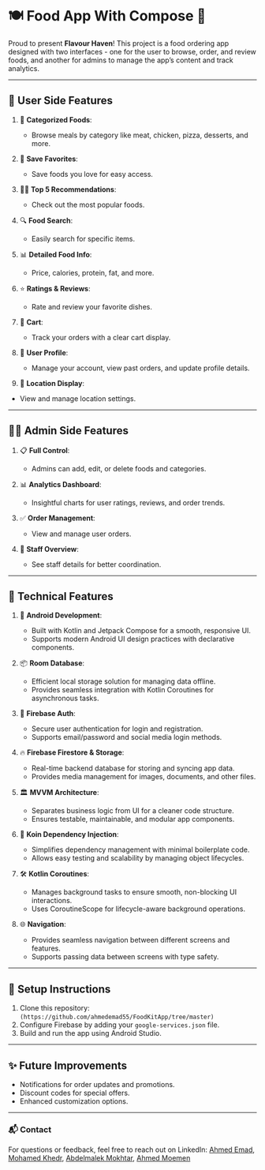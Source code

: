 # 🍽️ Food App With Compose 📲

Proud to present **Flavour Haven**! This project is a food ordering app designed with two interfaces - one for the user to browse, order, and review foods, and another for admins to manage the app’s content and track analytics.

---

## 🌟 User Side Features
1. 🔢 **Categorized Foods**:
    - Browse meals by category like meat, chicken, pizza, desserts, and more.

3. 💖 **Save Favorites**:
   - Save foods you love for easy access.

4. 🧑‍🍳 **Top 5 Recommendations**:
   - Check out the most popular foods.

5. 🔍 **Food Search**:
   - Easily search for specific items.

6. 📊 **Detailed Food Info**:
   - Price, calories, protein, fat, and more.

7. ⭐ **Ratings & Reviews**:
   - Rate and review your favorite dishes.

8. 🛒 **Cart**:
   - Track your orders with a clear cart display.

9. 👤 **User Profile**:
   - Manage your account, view past orders, and update profile details.

10. 📍 **Location Display**:
   - View and manage location settings.

---
  
## 👨‍💼 Admin Side Features
1. 📋 **Full Control**:
   - Admins can add, edit, or delete foods and categories.

2. 📊 **Analytics Dashboard**:
   - Insightful charts for user ratings, reviews, and order trends.

3. ✅ **Order Management**:
   - View and manage user orders.

4. 👥 **Staff Overview**:
   - See staff details for better coordination.

---

## 🔧 Technical Features
1. 📱 **Android Development**:
   - Built with Kotlin and Jetpack Compose for a smooth, responsive UI.
   - Supports modern Android UI design practices with declarative components.

2. 📦 **Room Database**:
   - Efficient local storage solution for managing data offline.
   - Provides seamless integration with Kotlin Coroutines for asynchronous tasks.

3. 🔑 **Firebase Auth**:
   - Secure user authentication for login and registration.
   - Supports email/password and social media login methods.

4. 🔥 **Firebase Firestore & Storage**:
   - Real-time backend database for storing and syncing app data.
   - Provides media management for images, documents, and other files.

5. 🏛 **MVVM Architecture**:
   - Separates business logic from UI for a cleaner code structure.
   - Ensures testable, maintainable, and modular app components.

6. 🧩 **Koin Dependency Injection**:
   - Simplifies dependency management with minimal boilerplate code.
   - Allows easy testing and scalability by managing object lifecycles.

7. 🛠 **Kotlin Coroutines**:
   - Manages background tasks to ensure smooth, non-blocking UI interactions.
   - Uses CoroutineScope for lifecycle-aware background operations.

8. 🌐 **Navigation**:
   - Provides seamless navigation between different screens and features.
   - Supports passing data between screens with type safety.

---
  
## 📲 Setup Instructions
1. Clone this repository: `(https://github.com/ahmedemad55/FoodKitApp/tree/master)`
2. Configure Firebase by adding your `google-services.json` file.
3. Build and run the app using Android Studio.

---

## ✨ Future Improvements
- Notifications for order updates and promotions.
- Discount codes for special offers.
- Enhanced customization options.

---

### 📬 Contact
For questions or feedback, feel free to reach out on LinkedIn: [Ahmed Emad](https://www.linkedin.com/in/ahmed-emad-%F0%9F%87%B5%F0%9F%87%B8-010a52262/), [Mohamed Khedr](https://www.linkedin.com/in/mohamed-khedr-186861244/), [Abdelmalek Mokhtar](https://www.linkedin.com/in/abdelmalek-mokhtar-476033287/), [Ahmed Moemen](https://www.linkedin.com/in/ahmad-moemen/)
